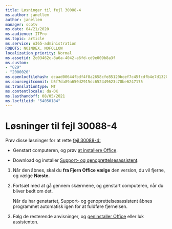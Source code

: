 ```yaml
---
title: Løsninger til fejl 30088-4
ms.author: janellem
author: janellem
manager: scotv
ms.date: 04/21/2020
ms.audience: ITPro
ms.topic: article
ms.service: o365-administration
ROBOTS: NOINDEX, NOFOLLOW
localization_priority: Normal
ms.assetid: 2c03462c-8a6a-4042-a6fd-cd9e009b8a3f
ms.custom:
- "829"
- "2000020"
ms.openlocfilehash: ecaad00644fbdf4f8a2658cfe85120bcef7c45fcdfb4e7d1320234c69f9fac80
ms.sourcegitcommit: b5f7da89a650d2915dc652449623c78be6247175
ms.translationtype: MT
ms.contentlocale: da-DK
ms.lasthandoff: 08/05/2021
ms.locfileid: "54050184"
---
```

# <a name="solutions-for-error-30088-4"></a>Løsninger til fejl 30088-4

Prøv disse løsninger for at rette [fejl 30088-4:](https://support.office.com/article/d5df89a9-0507-4b4c-92f9-22f457e630aa?wt.mc_id=Alchemy_ClientDIA)
  
- Genstart computeren, og prøv [at installere Office](https://portal.office.com/OLS/MySoftware.aspx).

- Download og installer [Support- og genoprettelsesassistent](https://aka.ms/SARA-OfficeUninstall-Alchemy).

1. Når den åbnes, skal du **fra Fjern Office vælge** den version, du vil fjerne, og vælge **Næste.**

2. Fortsæt med at gå gennem skærmene, og genstart computeren, når du bliver bedt om det.

    Når du har genstartet, Support- og genoprettelsesassistent åbnes programmet automatisk igen for at fuldføre fjernelsen.

3. Følg de resterende anvisninger, og [geninstaller Office](https://portal.office.com/OLS/MySoftware.aspx) eller luk assistenten.
